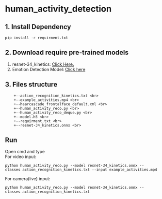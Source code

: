 # human_activity_detection


## 1. Install Dependency
```
pip install -r requirment.txt
```

## 2. Download require pre-trained models

1. resnet-34_kinetics: <a href="https://drive.google.com/file/d/19HkKU2dT9BZtOm-0nNCJ1ht8WzK5Nma8/view?usp=sharing">Click Here.</a>
2. Emotion Detection Model: <a href="https://drive.google.com/file/d/1_EWcxfWPuUmc9kTLgLn6ZGLg0Da0NRWl/view?usp=sharing">Click here</a>

## 3. Files structure
        +--action_recognition_kinetics.txt <br>
        +--example_activities.mp4 <br>
        +--haarcascade_frontalface_default.xml <br>
        +--human_activity_reco.py <br>
        +--human_activity_reco_deque.py <br>
        +--model.h5 <br>
        +--requirment.txt <br>
        +--resnet-34_kinetics.onnx <br>
      
 ## Run
 Open cmd and type <br>
 For video input:
  ```
  python human_activity_reco.py --model resnet-34_kinetics.onnx --classes action_recognition_kinetics.txt --input example_activities.mp4
  ```
 For camera(live) input:
  ```
  python human_activity_reco.py --model resnet-34_kinetics.onnx --classes action_recognition_kinetics.txt
  ```
